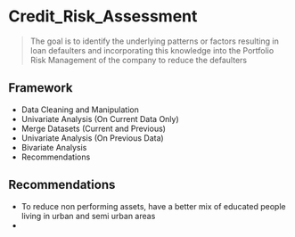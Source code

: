 # Credit_Risk_Assessment

> The goal is to identify the underlying patterns or factors resulting in loan defaulters and incorporating this knowledge into the Portfolio Risk Management of the company to reduce the defaulters

## Framework
- Data Cleaning and Manipulation
- Univariate Analysis (On Current Data Only)
- Merge Datasets (Current and Previous)
- Univariate Analysis (On Previous Data)
- Bivariate Analysis 
- Recommendations

## Recommendations
- To reduce non performing assets, have a better mix of educated people living in urban and semi urban areas
- 
